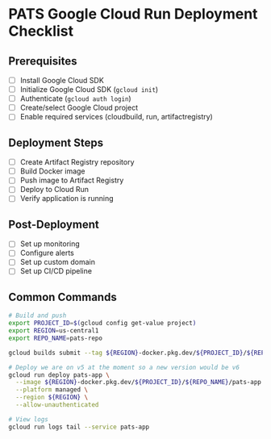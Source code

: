# PATS Google Cloud Run Deployment Checklist

## Prerequisites
- [ ] Install Google Cloud SDK
- [ ] Initialize Google Cloud SDK (`gcloud init`)
- [ ] Authenticate (`gcloud auth login`)
- [ ] Create/select Google Cloud project
- [ ] Enable required services (cloudbuild, run, artifactregistry)

## Deployment Steps
- [ ] Create Artifact Registry repository
- [ ] Build Docker image 
- [ ] Push image to Artifact Registry
- [ ] Deploy to Cloud Run
- [ ] Verify application is running

## Post-Deployment
- [ ] Set up monitoring
- [ ] Configure alerts
- [ ] Set up custom domain
- [ ] Set up CI/CD pipeline

## Common Commands
```bash
# Build and push
export PROJECT_ID=$(gcloud config get-value project)
export REGION=us-central1
export REPO_NAME=pats-repo

gcloud builds submit --tag ${REGION}-docker.pkg.dev/${PROJECT_ID}/${REPO_NAME}/pats-app:v1

# Deploy we are on v5 at the moment so a new version would be v6
gcloud run deploy pats-app \
  --image ${REGION}-docker.pkg.dev/${PROJECT_ID}/${REPO_NAME}/pats-app:v5 \
  --platform managed \
  --region ${REGION} \
  --allow-unauthenticated

# View logs
gcloud run logs tail --service pats-app
``` 